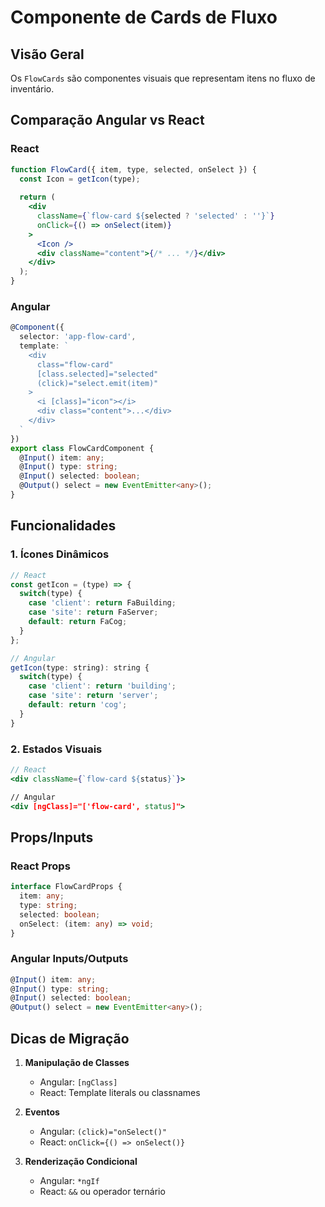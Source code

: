 # Componente de Cards de Fluxo

## Visão Geral
Os `FlowCards` são componentes visuais que representam itens no fluxo de inventário.

## Comparação Angular vs React

### React
```jsx
function FlowCard({ item, type, selected, onSelect }) {
  const Icon = getIcon(type);
  
  return (
    <div 
      className={`flow-card ${selected ? 'selected' : ''}`}
      onClick={() => onSelect(item)}
    >
      <Icon />
      <div className="content">{/* ... */}</div>
    </div>
  );
}
```

### Angular
```typescript
@Component({
  selector: 'app-flow-card',
  template: `
    <div 
      class="flow-card"
      [class.selected]="selected"
      (click)="select.emit(item)"
    >
      <i [class]="icon"></i>
      <div class="content">...</div>
    </div>
  `
})
export class FlowCardComponent {
  @Input() item: any;
  @Input() type: string;
  @Input() selected: boolean;
  @Output() select = new EventEmitter<any>();
}
```

## Funcionalidades

### 1. Ícones Dinâmicos
```jsx
// React
const getIcon = (type) => {
  switch(type) {
    case 'client': return FaBuilding;
    case 'site': return FaServer;
    default: return FaCog;
  }
};

// Angular
getIcon(type: string): string {
  switch(type) {
    case 'client': return 'building';
    case 'site': return 'server';
    default: return 'cog';
  }
}
```

### 2. Estados Visuais
```jsx
// React
<div className={`flow-card ${status}`}>

// Angular
<div [ngClass]="['flow-card', status]">
```

## Props/Inputs

### React Props
```typescript
interface FlowCardProps {
  item: any;
  type: string;
  selected: boolean;
  onSelect: (item: any) => void;
}
```

### Angular Inputs/Outputs
```typescript
@Input() item: any;
@Input() type: string;
@Input() selected: boolean;
@Output() select = new EventEmitter<any>();
```

## Dicas de Migração

1. **Manipulação de Classes**
   - Angular: `[ngClass]`
   - React: Template literals ou classnames

2. **Eventos**
   - Angular: `(click)="onSelect()"`
   - React: `onClick={() => onSelect()}`

3. **Renderização Condicional**
   - Angular: `*ngIf`
   - React: `&&` ou operador ternário
